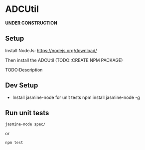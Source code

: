 # ADCUtil

**UNDER CONSTRUCTION**

## Setup

Install NodeJs: https://nodejs.org/download/

Then install the ADCUtil (TODO::CREATE NPM PACKAGE)

TODO:Description

## Dev Setup

* Install jasmine-node for unit tests
    npm install jasmine-node -g

## Run unit tests

    jasmine-node spec/

or

    npm test


